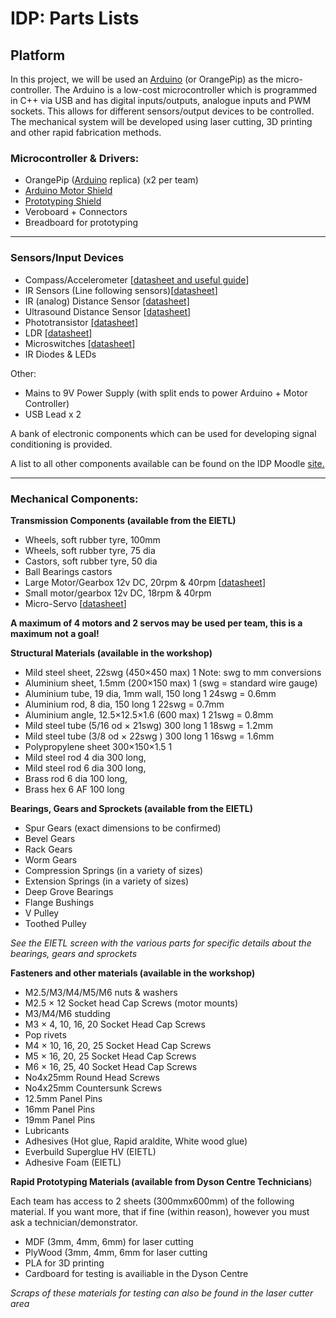 # IDP: Parts Lists


## Platform

In this project, we will be used an [Arduino](https://www.arduino.cc/en/Guide/HomePage) (or OrangePip) as the micro-controller.  The Arduino is a low-cost microcontroller which is programmed in C++ via USB and has digital inputs/outputs, analogue inputs and PWM sockets.  This allows for different sensors/output devices to be controlled.  The mechanical system will be developed using laser cutting, 3D printing and other rapid fabrication methods.


### Microcontroller & Drivers:

* OrangePip ([Arduino](https://store.arduino.cc/arduino-uno-rev3) replica) (x2 per team)
* [Arduino Motor Shield](https://www.adafruit.com/product/1438)
* [Prototyping Shield](https://store.arduino.cc/arduino-mega-proto-shield-rev3-pcb)
* Veroboard + Connectors
* Breadboard for prototyping

---

### Sensors/Input Devices

* Compass/Accelerometer [[datasheet and useful guide](https://www.adafruit.com/product/1746)]
* IR Sensors (Line following sensors)[[datasheet](https://cpc.farnell.com/optek-technology/opb704/optoswitch-reflective/dp/SC01254)]
* IR (analog) Distance Sensor [[datasheet]](https://uk.farnell.com/sharp/gp2y0a41sk0f/sensor-distance-analogue-output/dp/1618431?CMP=KNC-GUK-GEN-SHOPPING-1618431&CAGPSPN=pla&gross_price=true&CAWELAID=120173390000066478&CATCI=aud-157604796549:pla-57456869170&CAAGID=14406255429)
* Ultrasound Distance Sensor [[datasheet](https://www.rapidonline.com/trusens-hc-sr504-ultrasonic-ranging-module-74-1109)]
* Phototransistor [[datasheet]](https://docs-emea.rs-online.com/webdocs/0028/0900766b8002888b.pdf)
* LDR [[datasheet]](http://www.farnell.com/datasheets/409710.pdf?_ga=2.28758908.1578032019.1541274807-561042384.1536758187)
* Microswitches [[datasheet]](http://www.farnell.com/datasheets/1564547.pdf)
*  IR Diodes & LEDs

Other:
* Mains to 9V Power Supply (with split ends to power Arduino + Motor Controller)
* USB Lead x 2

A bank of electronic components which can be used for developing signal conditioning is provided.

A list to all other components available can be found on the IDP Moodle [site.](https://www.vle.cam.ac.uk/course/view.php?id=163282)

---
### Mechanical Components:

**Transmission Components (available from the EIETL)**

* Wheels, soft rubber tyre, 100mm
* Wheels, soft rubber tyre, 75 dia
* Castors, soft rubber tyre, 50 dia
* Ball Bearings castors
* Large Motor/Gearbox 12v DC, 20rpm & 40rpm [[datasheet](https://uk.rs-online.com/web/p/dc-geared-motors/9158943/)]
* Small motor/gearbox 12v DC, 18rpm & 40rpm
* Micro-Servo [[datasheet](https://www.rapidonline.com/RVFM-Tower-Pro-SG90-Mini-Servo-37-1330?IncVat=1&pdg=kwd-293946777986:cmp-810438953:adg-43544079578:crv-192262852978:pid-37-1330&gclid=CjwKCAjwpeXeBRA6EiwAyoJPKmyNqotzf16oB_y2rpUGpWXDO7jOsTNtAsRSg5kqLFbl7uoxL1R7VxoCFVkQAvD_BwE)]

**A maximum of 4 motors and 2 servos may be used per team, this is a maximum not a goal!**

**Structural Materials (available in the workshop)**

* Mild steel sheet, 22swg (450×450 max) 1 Note: swg to mm conversions
* Aluminium sheet, 1.5mm (200×150 max) 1 (swg = standard wire
gauge)
* Aluminium tube, 19 dia, 1mm wall, 150 long 1 24swg = 0.6mm
* Aluminium rod, 8 dia, 150 long 1 22swg = 0.7mm
* Aluminium angle, 12.5×12.5×1.6 (600 max) 1 21swg = 0.8mm
* Mild steel tube (5/16 od × 21swg) 300 long 1 18swg = 1.2mm
* Mild steel tube (3/8 od × 22swg ) 300 long 1 16swg = 1.6mm
* Polypropylene sheet 300×150×1.5 1
* Mild steel rod 4 dia 300 long,
* Mild steel rod 6 dia 300 long,
* Brass rod 6 dia 100 long,
* Brass hex 6 AF 100 long


**Bearings, Gears and Sprockets (available from the  EIETL)**

* Spur Gears (exact dimensions to be confirmed)
* Bevel Gears
* Rack Gears
* Worm Gears
* Compression Springs (in a variety of sizes)
* Extension Springs (in a variety of sizes)
* Deep Grove Bearings
* Flange Bushings
* V Pulley
* Toothed Pulley

*See the EIETL screen with the various parts for specific details about the bearings, gears and sprockets*

**Fasteners and other materials (available in the workshop)**

* M2.5/M3/M4/M5/M6 nuts & washers
* M2.5 × 12 Socket head Cap Screws (motor mounts)
* M3/M4/M6 studding
* M3 × 4, 10, 16, 20 Socket Head Cap Screws
* Pop rivets
* M4 × 10, 16, 20, 25 Socket Head Cap Screws
* M5 × 16, 20, 25 Socket Head Cap Screws
* M6 × 16, 25, 40 Socket Head Cap Screws
* No4x25mm Round Head Screws
* No4x25mm Countersunk Screws
* 12.5mm Panel Pins
* 16mm Panel Pins
* 19mm Panel Pins
* Lubricants
* Adhesives (Hot glue, Rapid araldite, White wood glue)
* Everbuild Superglue HV (EIETL)
* Adhesive Foam (EIETL)


**Rapid Prototyping Materials (available from Dyson Centre Technicians**)

Each team has access to 2 sheets (300mmx600mm) of the following material.  If you want more, that if fine (within reason), however you must ask a technician/demonstrator.

* MDF (3mm, 4mm, 6mm) for laser cutting
* PlyWood (3mm, 4mm, 6mm for laser cutting
* PLA for 3D printing
* Cardboard for testing is availiable in the Dyson Centre

*Scraps of these materials for testing can also be found in the laser cutter area*
